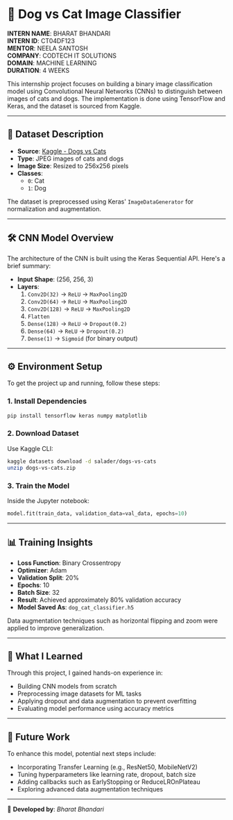 # 🧠 Dog vs Cat Image Classifier

**INTERN NAME**: BHARAT BHANDARI  
**INTERN ID**: CT04DF123  
**MENTOR**: NEELA SANTOSH  
**COMPANY**: CODTECH IT SOLUTIONS  
**DOMAIN**: MACHINE LEARNING  
**DURATION**: 4 WEEKS

This internship project focuses on building a binary image classification model using Convolutional Neural Networks (CNNs) to distinguish between images of cats and dogs. The implementation is done using TensorFlow and Keras, and the dataset is sourced from Kaggle.

---

## 📂 Dataset Description

- **Source**: [Kaggle - Dogs vs Cats](https://www.kaggle.com/datasets/salader/dogs-vs-cats)  
- **Type**: JPEG images of cats and dogs  
- **Image Size**: Resized to 256x256 pixels  
- **Classes**:  
  - `0`: Cat  
  - `1`: Dog  

The dataset is preprocessed using Keras' `ImageDataGenerator` for normalization and augmentation.

---

## 🛠️ CNN Model Overview

The architecture of the CNN is built using the Keras Sequential API. Here's a brief summary:

- **Input Shape**: (256, 256, 3)
- **Layers**:
  1. `Conv2D(32)` → `ReLU` → `MaxPooling2D`
  2. `Conv2D(64)` → `ReLU` → `MaxPooling2D`
  3. `Conv2D(128)` → `ReLU` → `MaxPooling2D`
  4. `Flatten`
  5. `Dense(128)` → `ReLU` → `Dropout(0.2)`
  6. `Dense(64)` → `ReLU` → `Dropout(0.2)`
  7. `Dense(1)` → `Sigmoid` (for binary output)

---

## ⚙️ Environment Setup

To get the project up and running, follow these steps:

### 1. Install Dependencies
```bash
pip install tensorflow keras numpy matplotlib
```

### 2. Download Dataset
Use Kaggle CLI:
```bash
kaggle datasets download -d salader/dogs-vs-cats
unzip dogs-vs-cats.zip
```

### 3. Train the Model
Inside the Jupyter notebook:
```python
model.fit(train_data, validation_data=val_data, epochs=10)
```

---

## 📊 Training Insights

- **Loss Function**: Binary Crossentropy  
- **Optimizer**: Adam  
- **Validation Split**: 20%  
- **Epochs**: 10  
- **Batch Size**: 32  
- **Result**: Achieved approximately 80% validation accuracy  
- **Model Saved As**: `dog_cat_classifier.h5`

Data augmentation techniques such as horizontal flipping and zoom were applied to improve generalization.

---

## 🎯 What I Learned

Through this project, I gained hands-on experience in:

- Building CNN models from scratch  
- Preprocessing image datasets for ML tasks  
- Applying dropout and data augmentation to prevent overfitting  
- Evaluating model performance using accuracy metrics

---

## 🚀 Future Work

To enhance this model, potential next steps include:

- Incorporating Transfer Learning (e.g., ResNet50, MobileNetV2)  
- Tuning hyperparameters like learning rate, dropout, batch size  
- Adding callbacks such as EarlyStopping or ReduceLROnPlateau  
- Exploring advanced data augmentation techniques

---

📌 **Developed by**: *Bharat Bhandari*  
